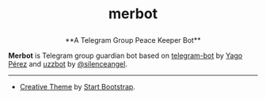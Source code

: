 # <p align="center">merbot

<p align="center">**A Telegram Group Peace Keeper Bot**


**Merbot** is Telegram group guardian bot based on [telegram-bot](https://github.com/yagop/telegram-bot) by [Yago Pérez](https://telegram.me/yago_perez) and [uzzbot](https://github.com/uziins/uzzbot) by [@silenceangel](https://telegram.me/silenceangel).

***

- [Creative Theme](http://startbootstrap.com/template-overviews/creative/) by [Start Bootstrap](http://startbootstrap.com).

